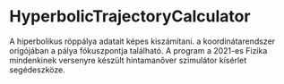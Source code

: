 # HyperbolicTrajectoryCalculator
A hiperbolikus röppálya adatait képes kiszámítani. a koordinátarendszer origójában a pálya fókuszpontja található. A program a 2021-es Fizika mindenkinek versenyre készült hintamanőver szimulátor kísérlet segédeszköze.
